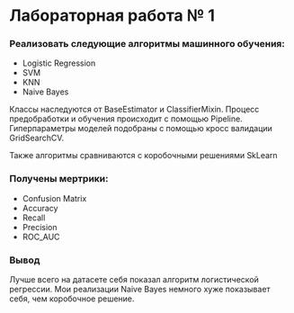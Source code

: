# Лабораторная работа № 1

### Реализовать следующие алгоритмы машинного обучения:

* Logistic Regression
* SVM
* KNN
* Naive Bayes 

Классы наследуются от BaseEstimator и ClassifierMixin. Процесс предобработки и обучения происходит с помощью Pipeline. Гиперпараметры моделей подобраны с помощью кросс валидации GridSearchCV.

Также алгоритмы сравниваются с коробочными решениями SkLearn

### Получены мертрики:

* Confusion Matrix
* Accuracy
* Recall
* Precision
* ROC_AUC

### Вывод

Лучше всего на датасете себя показал алгоритм логистической регрессии. Мои реализации Naive Bayes немного хуже показывает себя, чем коробочное решение.
